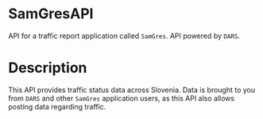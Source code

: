 # SamGresAPI

API for a traffic report application called `SamGres`. API powered by `DARS`.

# Description

This API provides traffic status data across Slovenia. Data is brought to you from `DARS` and other `SamGres` application users, as this API also allows posting data regarding traffic. 
